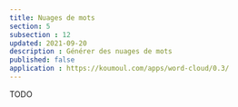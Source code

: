 ```yaml
---
title: Nuages de mots
section: 5
subsection : 12
updated: 2021-09-20
description : Générer des nuages de mots
published: false
application : https://koumoul.com/apps/word-cloud/0.3/
---
```

TODO
